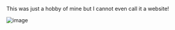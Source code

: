 This was just a hobby of mine but I cannot even call it a website!

![image](https://github.com/user-attachments/assets/e3464ef6-92f8-4342-a769-93dfd0190b7a)
